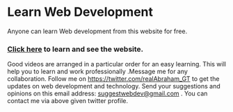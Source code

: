 # Learn Web Development
Anyone can learn Web development from this website for free.
### [Click here](https://abrahamwebdev.github.io/ ) to learn and see the website.

Good videos are arranged in a particular order for an easy learning.
This will help you to learn and work professionally .Message me for any collaboration.
Follow me on https://twitter.com/realAbraham_GT to get the updates on web development and technology.
Send your suggestions and opinions on this email address: suggestwebdev@gmail.com .
You can contact me via above given twitter profile.
